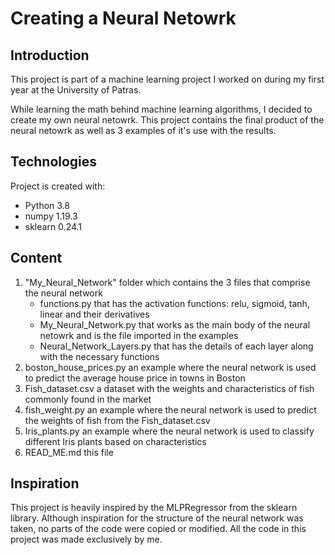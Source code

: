 # Creating a Neural Netowrk

## Introduction
This project is part of a machine learning project I worked on during my first year at the University of Patras.

While learning the math behind machine learning algorithms, I decided to create my own neural netowrk. This project contains the final product of the neural netowrk as well as 3 examples of it's use with the results.

## Technologies 
Project is created with:
* Python 3.8
* numpy 1.19.3
* sklearn 0.24.1

## Content
1. "My_Neural_Network" folder which contains the 3 files that comprise the neural network
    * functions.py that has the activation functions: relu, sigmoid, tanh, linear and their derivatives
    * My_Neural_Network.py that works as the main body of the neural netowrk and is the file imported in the examples
    * Neural_Network_Layers.py that has the details of each layer along with the necessary functions
2. boston_house_prices.py an example where the neural network is used to predict the average house price in towns in Boston
3. Fish_dataset.csv a dataset with the weights and characteristics of fish commonly found in the market
4. fish_weight.py an example where the neural network is used to predict the weights of fish from the Fish_dataset.csv
5. Iris_plants.py an example where the neural network is used to classify different Iris plants based on characteristics
6. READ_ME.md this file

## Inspiration
This project is heavily inspired by the MLPRegressor from the sklearn library. Although inspiration for the structure of the neural network was taken, no parts of the code were copied or modified. All the code in this project was made exclusively by me. 

